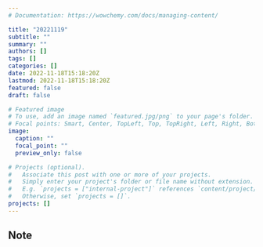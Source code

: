 ```yaml
---
# Documentation: https://wowchemy.com/docs/managing-content/

title: "20221119"
subtitle: ""
summary: ""
authors: []
tags: []
categories: []
date: 2022-11-18T15:18:20Z
lastmod: 2022-11-18T15:18:20Z
featured: false
draft: false

# Featured image
# To use, add an image named `featured.jpg/png` to your page's folder.
# Focal points: Smart, Center, TopLeft, Top, TopRight, Left, Right, BottomLeft, Bottom, BottomRight.
image:
  caption: ""
  focal_point: ""
  preview_only: false

# Projects (optional).
#   Associate this post with one or more of your projects.
#   Simply enter your project's folder or file name without extension.
#   E.g. `projects = ["internal-project"]` references `content/project/deep-learning/index.md`.
#   Otherwise, set `projects = []`.
projects: []
---
```


## Note

